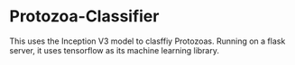 # Protozoa-Classifier
This uses the Inception V3 model to clasffiy Protozoas. Running on a flask server, it uses tensorflow as its machine learning library. 
